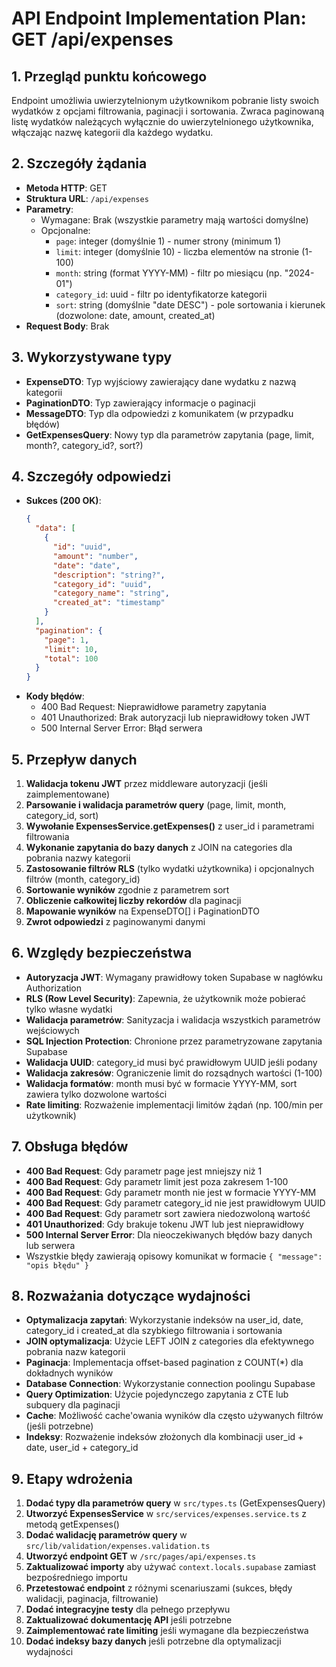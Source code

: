 # API Endpoint Implementation Plan: GET /api/expenses

## 1. Przegląd punktu końcowego

Endpoint umożliwia uwierzytelnionym użytkownikom pobranie listy swoich wydatków z opcjami filtrowania, paginacji i sortowania. Zwraca paginowaną listę wydatków należących wyłącznie do uwierzytelnionego użytkownika, włączając nazwę kategorii dla każdego wydatku.

## 2. Szczegóły żądania

- **Metoda HTTP**: GET
- **Struktura URL**: `/api/expenses`
- **Parametry**:
  - Wymagane: Brak (wszystkie parametry mają wartości domyślne)
  - Opcjonalne:
    - `page`: integer (domyślnie 1) - numer strony (minimum 1)
    - `limit`: integer (domyślnie 10) - liczba elementów na stronie (1-100)
    - `month`: string (format YYYY-MM) - filtr po miesiącu (np. "2024-01")
    - `category_id`: uuid - filtr po identyfikatorze kategorii
    - `sort`: string (domyślnie "date DESC") - pole sortowania i kierunek (dozwolone: date, amount, created_at)
- **Request Body**: Brak

## 3. Wykorzystywane typy

- **ExpenseDTO**: Typ wyjściowy zawierający dane wydatku z nazwą kategorii
- **PaginationDTO**: Typ zawierający informacje o paginacji
- **MessageDTO**: Typ dla odpowiedzi z komunikatem (w przypadku błędów)
- **GetExpensesQuery**: Nowy typ dla parametrów zapytania (page, limit, month?, category_id?, sort?)

## 4. Szczegóły odpowiedzi

- **Sukces (200 OK)**:
  ```json
  {
    "data": [
      {
        "id": "uuid",
        "amount": "number",
        "date": "date",
        "description": "string?",
        "category_id": "uuid",
        "category_name": "string",
        "created_at": "timestamp"
      }
    ],
    "pagination": {
      "page": 1,
      "limit": 10,
      "total": 100
    }
  }
  ```
- **Kody błędów**:
  - 400 Bad Request: Nieprawidłowe parametry zapytania
  - 401 Unauthorized: Brak autoryzacji lub nieprawidłowy token JWT
  - 500 Internal Server Error: Błąd serwera

## 5. Przepływ danych

1. **Walidacja tokenu JWT** przez middleware autoryzacji (jeśli zaimplementowane)
2. **Parsowanie i walidacja parametrów query** (page, limit, month, category_id, sort)
3. **Wywołanie ExpensesService.getExpenses()** z user_id i parametrami filtrowania
4. **Wykonanie zapytania do bazy danych** z JOIN na categories dla pobrania nazwy kategorii
5. **Zastosowanie filtrów RLS** (tylko wydatki użytkownika) i opcjonalnych filtrów (month, category_id)
6. **Sortowanie wyników** zgodnie z parametrem sort
7. **Obliczenie całkowitej liczby rekordów** dla paginacji
8. **Mapowanie wyników** na ExpenseDTO[] i PaginationDTO
9. **Zwrot odpowiedzi** z paginowanymi danymi

## 6. Względy bezpieczeństwa

- **Autoryzacja JWT**: Wymagany prawidłowy token Supabase w nagłówku Authorization
- **RLS (Row Level Security)**: Zapewnia, że użytkownik może pobierać tylko własne wydatki
- **Walidacja parametrów**: Sanityzacja i walidacja wszystkich parametrów wejściowych
- **SQL Injection Protection**: Chronione przez parametryzowane zapytania Supabase
- **Walidacja UUID**: category_id musi być prawidłowym UUID jeśli podany
- **Walidacja zakresów**: Ograniczenie limit do rozsądnych wartości (1-100)
- **Walidacja formatów**: month musi być w formacie YYYY-MM, sort zawiera tylko dozwolone wartości
- **Rate limiting**: Rozważenie implementacji limitów żądań (np. 100/min per użytkownik)

## 7. Obsługa błędów

- **400 Bad Request**: Gdy parametr page jest mniejszy niż 1
- **400 Bad Request**: Gdy parametr limit jest poza zakresem 1-100
- **400 Bad Request**: Gdy parametr month nie jest w formacie YYYY-MM
- **400 Bad Request**: Gdy parametr category_id nie jest prawidłowym UUID
- **400 Bad Request**: Gdy parametr sort zawiera niedozwoloną wartość
- **401 Unauthorized**: Gdy brakuje tokenu JWT lub jest nieprawidłowy
- **500 Internal Server Error**: Dla nieoczekiwanych błędów bazy danych lub serwera
- Wszystkie błędy zawierają opisowy komunikat w formacie `{ "message": "opis błędu" }`

## 8. Rozważania dotyczące wydajności

- **Optymalizacja zapytań**: Wykorzystanie indeksów na user_id, date, category_id i created_at dla szybkiego filtrowania i sortowania
- **JOIN optymalizacja**: Użycie LEFT JOIN z categories dla efektywnego pobrania nazw kategorii
- **Paginacja**: Implementacja offset-based pagination z COUNT(\*) dla dokładnych wyników
- **Database Connection**: Wykorzystanie connection poolingu Supabase
- **Query Optimization**: Użycie pojedynczego zapytania z CTE lub subquery dla paginacji
- **Cache**: Możliwość cache'owania wyników dla często używanych filtrów (jeśli potrzebne)
- **Indeksy**: Rozważenie indeksów złożonych dla kombinacji user_id + date, user_id + category_id

## 9. Etapy wdrożenia

1. **Dodać typy dla parametrów query** w `src/types.ts` (GetExpensesQuery)
2. **Utworzyć ExpensesService** w `src/services/expenses.service.ts` z metodą getExpenses()
3. **Dodać walidację parametrów query** w `src/lib/validation/expenses.validation.ts`
4. **Utworzyć endpoint GET** w `/src/pages/api/expenses.ts`
5. **Zaktualizować importy** aby używać `context.locals.supabase` zamiast bezpośredniego importu
6. **Przetestować endpoint** z różnymi scenariuszami (sukces, błędy walidacji, paginacja, filtrowanie)
7. **Dodać integracyjne testy** dla pełnego przepływu
8. **Zaktualizować dokumentację API** jeśli potrzebne
9. **Zaimplementować rate limiting** jeśli wymagane dla bezpieczeństwa
10. **Dodać indeksy bazy danych** jeśli potrzebne dla optymalizacji wydajności
